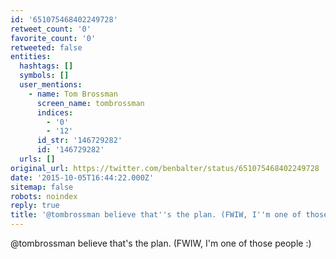 ```yaml
---
id: '651075468402249728'
retweet_count: '0'
favorite_count: '0'
retweeted: false
entities:
  hashtags: []
  symbols: []
  user_mentions:
    - name: Tom Brossman
      screen_name: tombrossman
      indices:
        - '0'
        - '12'
      id_str: '146729282'
      id: '146729282'
  urls: []
original_url: https://twitter.com/benbalter/status/651075468402249728
date: '2015-10-05T16:44:22.000Z'
sitemap: false
robots: noindex
reply: true
title: '@tombrossman believe that''s the plan. (FWIW, I''m one of those people :)'
---
```


@tombrossman believe that's the plan. (FWIW, I'm one of those people :)